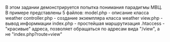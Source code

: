 В этом задании демонстрируется попытка понимания парадигмы МВЦ. В примере представлены 5 файлов:
model.php       - описание класса weather
controller.php  - создание экземпляра класса weather
view.php        - вывод информмации
index.php       - простейшая маршрутизация
.htaccess       - "красивые" адреса, позволяет обращаться по адресам вида "/view", а не "index.php?route=view"
